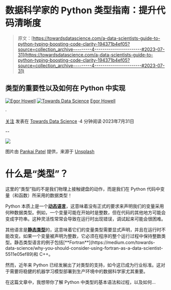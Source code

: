 # 数据科学家的 Python 类型指南：提升代码清晰度

> 原文：[https://towardsdatascience.com/a-data-scientists-guide-to-python-typing-boosting-code-clarity-194371b4ef05?source=collection_archive---------4-----------------------#2023-07-31](https://towardsdatascience.com/a-data-scientists-guide-to-python-typing-boosting-code-clarity-194371b4ef05?source=collection_archive---------4-----------------------#2023-07-31)

## 类型的重要性以及如何在 Python 中实现

[![Egor Howell](../Images/1f796e828f1625440467d01dcc3e40cd.png)](https://medium.com/@egorhowell?source=post_page-----194371b4ef05--------------------------------) [![Towards Data Science](../Images/a6ff2676ffcc0c7aad8aaf1d79379785.png)](https://towardsdatascience.com/?source=post_page-----194371b4ef05--------------------------------) [Egor Howell](https://medium.com/@egorhowell?source=post_page-----194371b4ef05--------------------------------)

·

[关注](https://medium.com/m/signin?actionUrl=https%3A%2F%2Fmedium.com%2F_%2Fsubscribe%2Fuser%2F1cac491223b2&operation=register&redirect=https%3A%2F%2Ftowardsdatascience.com%2Fa-data-scientists-guide-to-python-typing-boosting-code-clarity-194371b4ef05&user=Egor+Howell&userId=1cac491223b2&source=post_page-1cac491223b2----194371b4ef05---------------------post_header-----------) 发表在 [Towards Data Science](https://towardsdatascience.com/?source=post_page-----194371b4ef05--------------------------------) ·4 分钟阅读·2023年7月31日

--

![](../Images/76d1ae8f42e8d81de522593a525b0fd6.png)

图片由 [Pankaj Patel](https://unsplash.com/@pankajpatel?utm_source=medium&utm_medium=referral) 提供，来源于 [Unsplash](https://unsplash.com/?utm_source=medium&utm_medium=referral)

# 什么是“类型”？

这里的“类型”指的不是我们物理上接触键盘的动作，而是我们在 Python 代码中变量（和函数）所采用的数据类型！

Python 本质上是一个[**动态语言**](https://en.wikipedia.org/wiki/Dynamic_programming_language)，这意味着没有正式的要求来声明我们的变量采用何种数据类型。例如，一个变量可能在开始时是整数，但在代码的其他地方可能会变成字符串。这种灵活性常常会导致在运行时出现错误，调试起来可能会很困难。

其他语言是[**静态类型**](https://www.techopedia.com/definition/22321/statically-typed#:~:text=Statically%20typed%20is%20a%20programming,with%20variables%2C%20not%20with%20values.)的，这意味着它们的变量类型需要显式声明，并且在运行时不能改变。如果一个变量被声明为整数，它必须在程序的整个运行过程中保持整数类型。静态类型语言的例子包括[**Fortran**](https://medium.com/towards-data-science/why-you-should-consider-using-fortran-as-a-data-scientist-5511e05ef89)和 C++。

然而，近年来 Python 已经发展出了对类型的支持，如今这已成为行业标准。这对于需要将稳健的机器学习模型部署到生产环境中的数据科学家尤其重要。

在这篇文章中，我想带你了解 Python 中类型的基本语法和过程，以及如何…
